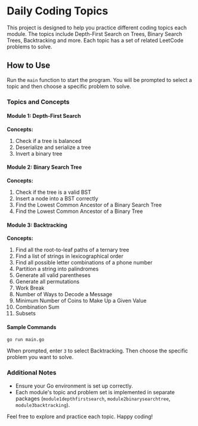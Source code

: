 # Daily Coding Topics

This project is designed to help you practice different coding topics each module. The topics include Depth-First Search on Trees, Binary Search Trees, Backtracking and more. Each topic has a set of related LeetCode problems to solve.

## How to Use

Run the `main` function to start the program. You will be prompted to select a topic and then choose a specific problem to solve.

### Topics and Concepts

#### Module 1: Depth-First Search

**Concepts:**

1. Check if a tree is balanced
2. Deserialize and serialize a tree
3. Invert a binary tree

#### Module 2: Binary Search Tree

**Concepts:**

1. Check if the tree is a valid BST
2. Insert a node into a BST correctly
3. Find the Lowest Common Ancestor of a Binary Search Tree
4. Find the Lowest Common Ancestor of a Binary Tree

#### Module 3: Backtracking

**Concepts:**

1. Find all the root-to-leaf paths of a ternary tree
2. Find a list of strings in lexicographical order
3. Find all possible letter combinations of a phone number
4. Partition a string into palindromes
5. Generate all valid parentheses
6. Generate all permutations
7. Work Break
8. Number of Ways to Decode a Message
9. Minimum Number of Coins to Make Up a Given Value
10. Combination Sum
11. Subsets

#### Sample Commands

```shell
go run main.go
```

When prompted, enter `3` to select Backtracking. Then choose the specific problem you want to solve.

### Additional Notes

- Ensure your Go environment is set up correctly.
- Each module's topic and problem set is implemented in separate packages (`module1depthfirstsearch`, `module2binarysearchtree`, `module3backtracking`).

Feel free to explore and practice each topic. Happy coding!
